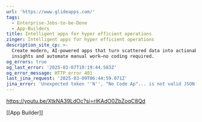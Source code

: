 ```yaml
---
url: 'https://www.glideapps.com/'
tags:
  - Enterprise-Jobs-to-be-Done
  - App-Builders
title: Intelligent apps for hyper efficient operations
zinger: Intelligent apps for hyper efficient operations
description_site_cp: >-
  Create modern, AI-powered apps that turn scattered data into actionable
  insights and automate manual work—no coding required.
og_errors: true
og_last_error: '2025-03-07T10:19:44.583Z'
og_error_message: HTTP error 401
last_jina_request: '2025-03-09T06:44:59.071Z'
jina_error: 'Unexpected token ''N'', "No Code Ap"... is not valid JSON'
---
```


https://youtu.be/XtkNA39LdOc?si=rIKAdO0ZbZoqC8Qd

[[App Builder]]
